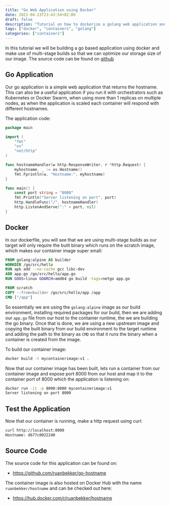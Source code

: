 ```yaml
---
title: "Go Web Application using Docker"
date: 2021-04-23T23:43:54+02:00
draft: false
description: "Tutorial on how to dockerize a golang web application and running the binary from a scratch image to optimize storage size."
tags: ["docker", "containers", "golang"]
categories: ["containers"]
---
```


In this tutorial we will be building a go based application using docker and make use of multi-stage builds so that we can optimize our storage size of our image. The source code can be found on [github](https://github.com/ruanbekker/go-hostname)

## Go Application

Our go application is a simple web application that returns the hostname. This can also be a useful application if you run it with orchestrators such as Kubernetes or Docker Swarm, when using more than 1 replicas on multiple nodes, as when the application is scaled each container will respond with different hostnames.

The application code:

```go
package main

import (
    "fmt"
    "os"
    "net/http"
)

func hostnameHandler(w http.ResponseWriter, r *http.Request) {
    myhostname, _ := os.Hostname()
    fmt.Fprintln(w, "Hostname:", myhostname)
}

func main() {
    const port string = "8000"
    fmt.Println("Server listening on port", port)
    http.HandleFunc("/", hostnameHandler)
    http.ListenAndServe(":" + port, nil)
}
```

## Docker

In our dockerfile, you will see that we are using multi-stage builds as our target will only require the built binary which runs on the scratch image, which makes our container image super small:

```dockerfile
FROM golang:alpine AS builder
WORKDIR /go/src/hello
RUN apk add --no-cache gcc libc-dev
ADD app.go /go/src/hello/app.go
RUN GOOS=linux GOARCH=amd64 go build -tags=netgo app.go

FROM scratch
COPY --from=builder /go/src/hello/app /app
CMD ["/app"]
```

So essentially we are using the `golang:alpine` image as our build environment, installing required packages for our build, then we are adding our `app.go` file from our host to the container runtime, the we are building the go binary. Once that is done, we are using a new upstream image and copying the built binary from our build environment to the target runtime and adding the path to the binary as `CMD` so that it runs the binary when a container is created from the image.

To build our container image:

```bash
docker build -t mycontainerimage:v1 .
```

Now that our container image has been built, lets run a container from our container image and expose port 8000 from our host and map it to the container port of 8000 which the application is listening on:

```bash
docker run -it -p 8000:8000 mycontainerimage:v1
Server listening on port 8000
```

## Test the Application

Now that our container is running, make a http request using curl:

```bash
curl http://localhost:8000
Hostname: d677c0022240
```

## Source Code

The source code for this application can be found on:
- https://github.com/ruanbekker/go-hostname

The container image is also hosted on Docker Hub with the name `ruanbekker/hostname` and can be checked out here:
- https://hub.docker.com/r/ruanbekker/hostname


